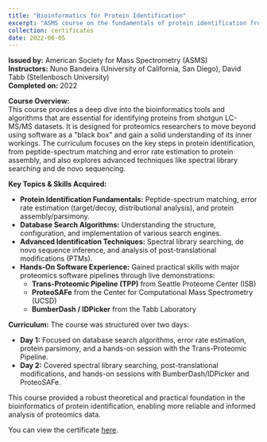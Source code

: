 ```yaml
---
title: "Bioinformatics for Protein Identification"
excerpt: "ASMS course on the fundamentals of protein identification from LC-MS/MS data, covering database searching, error rate estimation, and protein assembly.<br/><a href='/files/bioinformatics-for-protein-identification-asms-2022.pdf' target='_blank'><img src='/images/bioinformatics-for-protein-identification-asms-2022.png' width='300' alt='Bioinformatics for Protein Identification Certificate'></a>"
collection: certificates
date: 2022-06-05
---
```


**Issued by:** American Society for Mass Spectrometry (ASMS)  
**Instructors:** Nuno Bandeira (University of California, San Diego), David Tabb (Stellenbosch University)  
**Completed on:** 2022

**Course Overview:**  
This course provides a deep dive into the bioinformatics tools and algorithms that are essential for identifying proteins from shotgun LC-MS/MS datasets. It is designed for proteomics researchers to move beyond using software as a "black box" and gain a solid understanding of its inner workings. The curriculum focuses on the key steps in protein identification, from peptide-spectrum matching and error rate estimation to protein assembly, and also explores advanced techniques like spectral library searching and de novo sequencing.

**Key Topics & Skills Acquired:**
*   **Protein Identification Fundamentals:** Peptide-spectrum matching, error rate estimation (target/decoy, distributional analysis), and protein assembly/parsimony.
*   **Database Search Algorithms:** Understanding the structure, configuration, and implementation of various search engines.
*   **Advanced Identification Techniques:** Spectral library searching, de novo sequence inference, and analysis of post-translational modifications (PTMs).
*   **Hands-On Software Experience:** Gained practical skills with major proteomics software pipelines through live demonstrations:
    *   **Trans-Proteomic Pipeline (TPP)** from Seattle Proteome Center (ISB)
    *   **ProteoSAFe** from the Center for Computational Mass Spectrometry (UCSD)
    *   **BumberDash / IDPicker** from the Tabb Laboratory

**Curriculum:**
The course was structured over two days:
*   **Day 1:** Focused on database search algorithms, error rate estimation, protein parsimony, and a hands-on session with the Trans-Proteomic Pipeline.
*   **Day 2:** Covered spectral library searching, post-translational modifications, and hands-on sessions with BumberDash/IDPicker and ProteoSAFe.

This course provided a robust theoretical and practical foundation in the bioinformatics of protein identification, enabling more reliable and informed analysis of proteomics data.

You can view the certificate <a href='/files/bioinformatics-for-protein-identification-asms-2022.pdf' target='_blank'>here</a>.

